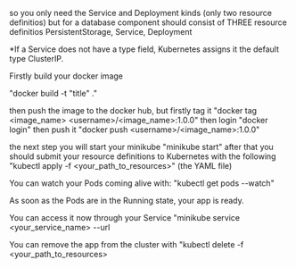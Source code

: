 so you only need the Service and Deployment kinds (only two resource
definitios) but for a database component should consist of THREE
resource definitios PersistentStorage, Service, Deployment

\*If a Service does not have a type field, Kubernetes assigns it the
default type ClusterIP.

Firstly build your docker image

\"docker build -t \"title\" .\"

then push the image to the docker hub, but firstly tag it \"docker tag
\<image_name\> \<username\>/\<image_name\>:1.0.0\" then login \"docker
login\" then push it \"docker push \<username\>/\<image_name\>:1.0.0\"

the next step you will start your minikube \"minikube start\" after that
you should submit your resource definitions to Kubernetes with the
following \"kubectl apply -f \<your_path_to_resources\>\" (the YAML
file)

You can watch your Pods coming alive with: \"kubectl get pods \--watch\"

As soon as the Pods are in the Running state, your app is ready.

You can access it now through your Service \"minikube service
\<your_service_name\> \--url

You can remove the app from the cluster with \"kubectl delete -f
\<your_path_to_resources\>
